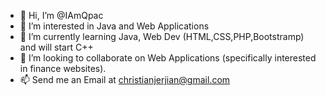 - 👋 Hi, I’m @IAmQpac
- 👀 I’m interested in Java and Web Applications 
- 🌱 I’m currently learning Java, Web Dev (HTML,CSS,PHP,Bootstramp) and will start C++ 
- 💞️ I’m looking to collaborate on Web Applications (specifically interested in finance websites).
- 📫 Send me an Email at christianjerjian@gmail.com

<!---
IAmQpac/IAmQpac is a ✨ special ✨ repository because its `README.md` (this file) appears on your GitHub profile.
You can click the Preview link to take a look at your changes.
--->
